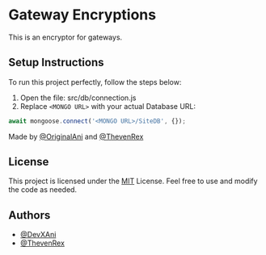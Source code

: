 # Gateway Encryptions

This is an encryptor for gateways.

## Setup Instructions

To run this project perfectly, follow the steps below:

1. Open the file:
  src/db/connection.js
2. Replace `<MONGO URL>` with your actual Database URL:
```javascript
await mongoose.connect('<MONGO URL>/SiteDB', {});
```

Made by [@OriginalAni](https://t.me/OriginalAni) and [@ThevenRex](https://t.me/ThevenRex)
## License

This project is licensed under the [MIT](https://choosealicense.com/licenses/mit/) License. Feel free to use and modify the code as needed.
## Authors

- [@DevXAni](https://github.com/DevXAni/)
- [@ThevenRex](https://github.com/ThevenRexOff/)
